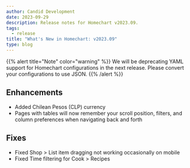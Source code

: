 ```yaml
---
author: Candid Development
date: 2023-09-29
description: Release notes for Homechart v2023.09.
tags:
  - release
title: "What's New in Homechart: v2023.09"
type: blog
---
```


{{% alert title="Note" color="warning" %}}
We will be deprecating YAML support for Homechart configurations in the next release.  Please convert your configurations to use JSON.
{{% /alert %}}


## Enhancements

- Added Chilean Pesos (CLP) currency
- Pages with tables will now remember your scroll position, filters, and column preferences when navigating back and forth

## Fixes

- Fixed Shop > List item dragging not working occasionally on mobile
- Fixed Time filtering for Cook > Recipes
